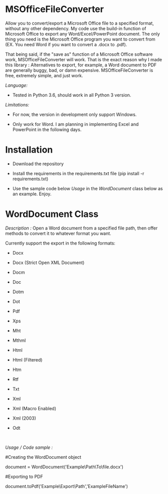# MSOfficeFileConverter
Allow you to convert/export a Microsoft Office file to a specified format, without any other dependency. My code use the build-in function of Microsoft Office to export any Word/Excel/PowerPoint document. The only thing you need is the Microsoft Office program you want to convert from (EX. You need Word if you want to convert a .docx to .pdf).

That being said, if the "save as" function of a Microsoft Office software work, MSOfficeFileConverter will work. That is the exact reason why I made this library : Alternatives to export, for example, a Word document to PDF are generally buggy, bad, or damn expensive. MSOfficeFileConverter is free, extremely simple, and just work.

*Language:* 

- Tested in Python 3.6, should work in all Python 3 version.

*Limitations:* 

- For now, the version in development only support Windows.
               
- Only work for Word. I am planning in implementing Excel and PowerPoint in the following days.


# Installation

- Download the repository

- Install the requirements in the requirements.txt file (pip install -r requirements.txt)

- Use the sample code below *Usage* in the *WordDocument* class below as an example. Enjoy.


# WordDocument Class

*Description :*
Open a Word document from a specified file path, then offer methods to convert it to whatever format you want.

Currently support the export in the following formats:

- Docx
    
- Docx (Strict Open XML Document)
    
- Docm
    
- Doc
    
- Dotm
    
- Dot
    
- Pdf
    
- Xps
    
- Mht
    
- Mthml
    
- Html
    
- Html (Filtered)
    
- Htm
    
- Rtf
    
- Txt
    
- Xml
    
- Xml (Macro Enabled)
    
- Xml (2003)
    
- Odt

 
 
*Usage / Code sample :*

#Creating the WordDocument object

document = WordDocument('Example\\Path\\To\\file.docx')

#Exporting to PDF

document.toPdf('Example\\Export\\Path','ExampleFileName')
